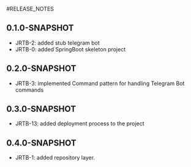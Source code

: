 #RELEASE_NOTES

## 0.1.0-SNAPSHOT

* JRTB-2: added stub telegram bot
* JRTB-0: added SpringBoot skeleton project

## 0.2.0-SNAPSHOT

* JRTB-3: implemented Command pattern for handling Telegram Bot commands

## 0.3.0-SNAPSHOT

* JRTB-13: added deployment process to the project

## 0.4.0-SNAPSHOT

*   JRTB-1: added repository layer.